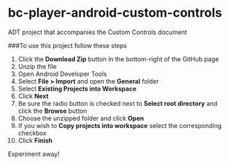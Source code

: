 bc-player-android-custom-controls
=================================

ADT project that accompanies the Custom Controls document

###To use this project follow these steps
1. Click the **Download Zip** button in the bottom-right of the GitHub page
2. Unzip the file 
3. Open Android Developer Tools
4. Select **File > Import** and open the **General** folder
5. Select **Existing Projects into Workspace**
6. Click **Next**
7. Be sure the radio button is checked next to **Select root directory** and click the **Browse** button
8. Choose the unzipped folder and click **Open**
9. If you wish to **Copy projects into workspace** select the corresponding checkbox
10. Click **Finish**

Experiment away!
